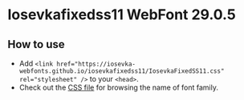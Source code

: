 # Iosevkafixedss11 WebFont 29.0.5

## How to use

- Add `<link href="https://iosevka-webfonts.github.io/iosevkafixedss11/IosevkaFixedSS11.css" rel="stylesheet" />` to your `<head>`.
- Check out the [CSS file](./IosevkaFixedSS11.css) for browsing the name of font family.
